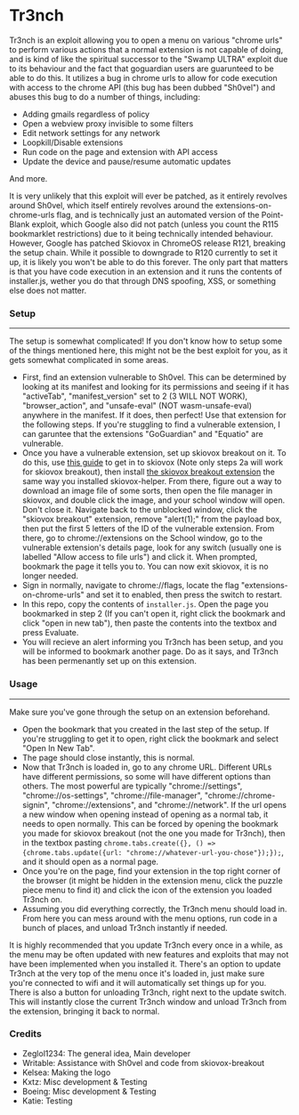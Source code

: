 # Tr3nch
Tr3nch is an exploit allowing you to open a menu on various "chrome urls" to perform
various actions that a normal extension is not capable of doing, and is kind of like
the spiritual successor to the "Swamp ULTRA" exploit due to its behaviour and the
fact that goguardian users are guarunteed to be able to do this. It utilizes a bug
in chrome urls to allow for code execution with access to the chrome API (this bug
has been dubbed "Sh0vel") and abuses this bug to do a number of things, including:
- Adding gmails regardless of policy
- Open a webview proxy invisible to some filters
- Edit network settings for any network
- Loopkill/Disable extensions
- Run code on the page and extension with API access
- Update the device and pause/resume automatic updates

And more.

It is very unlikely that this exploit will ever be patched, as it entirely revolves around Sh0vel, which itself entirely revolves around the extensions-on-chrome-urls flag, and is technically just an automated version of the Point-Blank exploit, which Google also did not patch (unless you count the R115 bookmarklet restrictions) due to it being technically intended behaviour.
However, Google has patched Skiovox in ChromeOS release R121, breaking the setup chain. While it possible to downgrade to R120 currently to set it up, it is likely you won't be able to do this forever. The only part that matters is that you have code execution in an extension and it runs the contents of installer.js, wether you do that through DNS spoofing, XSS, or something else does not matter.

### Setup
---
The setup is somewhat complicated! If you don't know how to setup some of the things mentioned here, this might not be the best exploit for you, as it gets somewhat complicated in some areas.
- First, find an extension vulnerable to Sh0vel. This can be determined by looking at its manifest and looking for its permissions and seeing if it has "activeTab", "manifest_version" set to 2 (3 WILL NOT WORK), "browser_action", and "unsafe-eval" (NOT wasm-unsafe-eval) anywhere in the manifest. If it does, then perfect! Use that extension for the following steps. If you're stuggling to find a vulnerable extension, I can garuntee that the extensions "GoGuardian" and "Equatio" are vulnerable.
- Once you have a vulnerable extension, set up skiovox breakout on it. To do this, use [this guide](https://skiovox.com) to get in to skiovox (Note only steps 2a will work for skiovox breakout), then install [the skiovox breakout extension](https://github.com/MunyDev/skiovox-breakout) the same way you installed skiovox-helper. From there, figure out a way to download an image file of some sorts, then open the file manager in skiovox, and double click the image, and your school window will open. Don't close it. Navigate back to the unblocked window, click the "skiovox breakout" extension, remove "alert(1);" from the payload box, then put the first 5 letters of the ID of the vulnerable extension. From there, go to chrome://extensions on the School window, go to the vulnerable extension's details page, look for any switch (usually one is labelled "Allow access to file urls") and click it. When prompted, bookmark the page it tells you to. You can now exit skiovox, it is no longer needed.
- Sign in normally, navigate to chrome://flags, locate the flag "extensions-on-chrome-urls" and set it to enabled, then press the switch to restart.
- In this repo, copy the contents of `installer.js`. Open the page you bookmarked in step 2 (If you can't open it, right click the bookmark and click "open in new tab"), then paste the contents into the textbox and press Evaluate.
- You will recieve an alert informing you Tr3nch has been setup, and you will be informed to bookmark another page. Do as it says, and Tr3nch has been permenantly set up on this extension.

### Usage
---
Make sure you've gone through the setup on an extension beforehand.
- Open the bookmark that you created in the last step of the setup. If you're struggling to get it to open, right click the bookmark and select "Open In New Tab".
- The page should close instantly, this is normal.
- Now that Tr3nch is loaded in, go to any chrome URL. Different URLs have different permissions, so some will have different options than others. The most powerful are typically "chrome://settings", "chrome://os-settings", "chrome://file-manager", "chrome://chrome-signin", "chrome://extensions", and "chrome://network". If the url opens a new window when opening instead of opening as a normal tab, it needs to open normally. This can be forced by opening the bookmark you made for skiovox breakout (not the one you made for Tr3nch), then in the textbox pasting `chrome.tabs.create({}, () => {chrome.tabs.update({url: "chrome://whatever-url-you-chose"});});`, and it should open as a normal page.
- Once you're on the page, find your extension in the top right corner of the browser (it might be hidden in the extension menu, click the puzzle piece menu to find it) and click the icon of the extension you loaded Tr3nch on.
- Assuming you did everything correctly, the Tr3nch menu should load in. From here you can mess around with the menu options, run code in a bunch of places, and unload Tr3nch instantly if needed.

It is highly recommended that you update Tr3nch every once in a while, as the menu may be often updated with new features and exploits that may not have been implemented when you installed it. There's an option to update Tr3nch at the very top of the menu once it's loaded in, just make sure you're connected to wifi and it will automatically set things up for you. 
There is also a button for unloading Tr3nch, right next to the update switch. This will instantly close the current Tr3nch window and unload Tr3nch from the extension, bringing it back to normal.

### Credits
- Zeglol1234: The general idea, Main developer
- Writable: Assistance with Sh0vel and code from skiovox-breakout
- Kelsea: Making the logo
- Kxtz: Misc development & Testing
- Boeing: Misc development & Testing
- Katie: Testing
